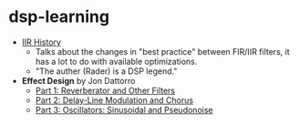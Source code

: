 # dsp-learning

 - [IIR History](http://www.rci.rutgers.edu/~shunsun/resource/IIR_History.pdf)
    - Talks about the changes in "best practice" between FIR/IIR filters, it has a lot to do with available optimizations.
    - "The auther (Rader) is a DSP legend."
 - **Effect Design** by Jon Dattorro
    - [Part 1: Reverberator and Other Filters](https://ccrma.stanford.edu/~dattorro/EffectDesignPart1.pdf)
    - [Part 2: Delay-Line Modulation and Chorus](https://ccrma.stanford.edu/~dattorro/EffectDesignPart2.pdf)
    - [Part 3: Oscillators: Sinusoidal and Pseudonoise](https://ccrma.stanford.edu/~dattorro/EffectDesignPart3.pdf)
